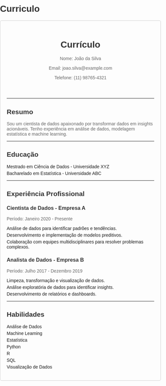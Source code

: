 # Curriculo
<!DOCTYPE html>
<html lang="en">
<head>
    <meta charset="UTF-8">
    <meta name="viewport" content="width=device-width, initial-scale=1.0">
    <title>Currículo do alison</title>
    <style>
        body {
            font-family: Arial, sans-serif;
            margin: 0;
            padding: 0;
        }
        .container {
            max-width: 800px;
            margin: 20px auto;
            padding: 20px;
            border: 1px solid #ccc;
            border-radius: 5px;
        }
        h1, h2, h3 {
            color: #333;
        }
        p {
            color: #666;
        }
        ul {
            list-style-type: none;
            padding: 0;
        }
        li {
            margin-bottom: 5px;
        }
    </style>
</head>
<body>
    <div class="container">
        <header>
            <h1>Currículo</h1>
            <p>Nome: João da Silva</p>
            <p>Email: joao.silva@example.com</p>
            <p>Telefone: (11) 98765-4321</p>
        </header>
        <hr>
        <section>
            <h2>Resumo</h2>
            <p>Sou um cientista de dados apaixonado por transformar dados em insights acionáveis. Tenho experiência em análise de dados, modelagem estatística e machine learning.</p>
        </section>
        <hr>
        <section>
            <h2>Educação</h2>
            <ul>
                <li>Mestrado em Ciência de Dados - Universidade XYZ</li>
                <li>Bacharelado em Estatística - Universidade ABC</li>
            </ul>
        </section>
        <hr>
        <section>
            <h2>Experiência Profissional</h2>
            <h3>Cientista de Dados - Empresa A</h3>
            <p>Período: Janeiro 2020 - Presente</p>
            <ul>
                <li>Análise de dados para identificar padrões e tendências.</li>
                <li>Desenvolvimento e implementação de modelos preditivos.</li>
                <li>Colaboração com equipes multidisciplinares para resolver problemas complexos.</li>
            </ul>
            <h3>Analista de Dados - Empresa B</h3>
            <p>Período: Julho 2017 - Dezembro 2019</p>
            <ul>
                <li>Limpeza, transformação e visualização de dados.</li>
                <li>Análise exploratória de dados para identificar insights.</li>
                <li>Desenvolvimento de relatórios e dashboards.</li>
            </ul>
        </section>
        <hr>
        <section>
            <h2>Habilidades</h2>
            <ul>
                <li>Análise de Dados</li>
                <li>Machine Learning</li>
                <li>Estatística</li>
                <li>Python</li>
                <li>R</li>
                <li>SQL</li>
                <li>Visualização de Dados</li>
            </ul>
        </section>
    </div>
</body>
</html>

